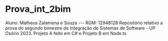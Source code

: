 # Prova_int_2bim
Aluno: Matheus Zalamena e Souza --- RGM: 12948128
Repositório relativo a prova do segundo bimestre de Integração de Sistemas de Software - UP Osório 2023.
Projeto A feito em C# e Projeto B em Node.ts 
